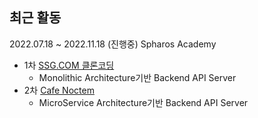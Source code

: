 ## 최근 활동
2022.07.18 ~ 2022.11.18 (진행중) Spharos Academy
- 1차 [SSG.COM 클론코딩](https://github.com/arotein/ssg-spring.git)
  - Monolithic Architecture기반 Backend API Server
- 2차 [Cafe Noctem](https://github.com/arotein/noctem-store-BE.git)
  - MicroService Architecture기반 Backend API Server
